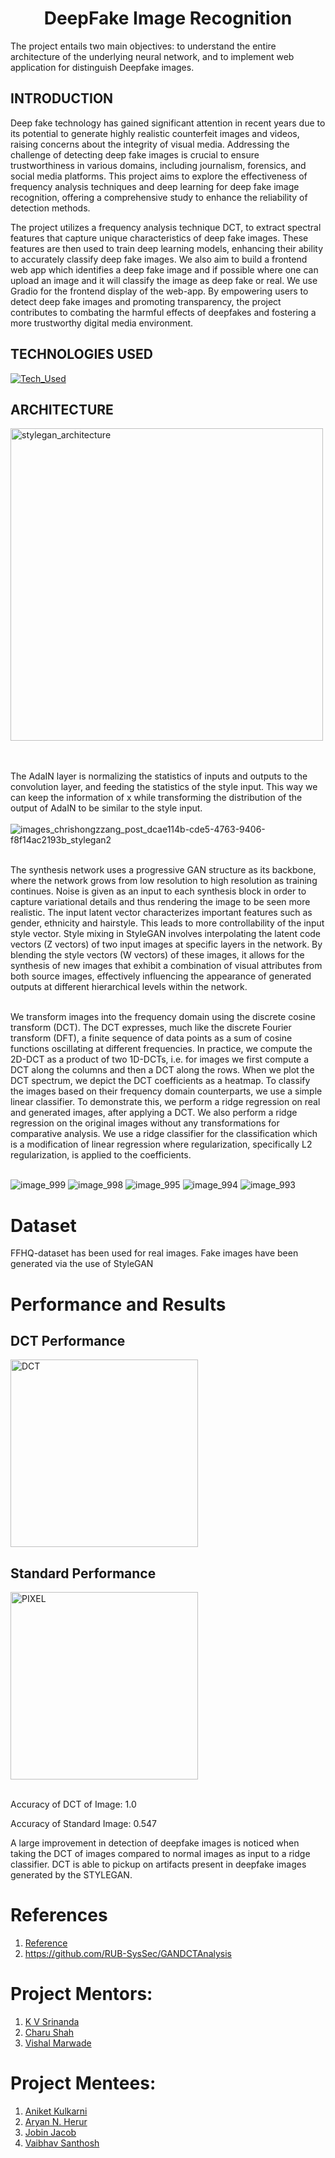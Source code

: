 <h1 align="center">
DeepFake Image Recognition
</h1>
The project entails two main objectives: to understand the entire architecture of the underlying neural network, and to implement web application for distinguish Deepfake images.

## INTRODUCTION 
Deep fake technology has gained significant attention in recent years due to its potential to generate highly realistic counterfeit images and videos, raising concerns about the integrity of visual media. Addressing the challenge of detecting deep fake images is crucial to ensure trustworthiness in various domains, including journalism, forensics, and social media platforms. This project aims to explore the effectiveness of frequency analysis techniques and deep learning for deep fake image recognition, offering a comprehensive study to enhance the reliability of detection methods.

The project utilizes a  frequency analysis technique DCT, to extract spectral features that capture unique characteristics of deep fake images. These features are then used to train deep learning models, enhancing their ability to accurately classify deep fake images. We also aim to build a frontend web app which identifies a deep fake image and if possible where one can upload an image and it will classify the image as deep fake or real. We use Gradio for the frontend display of the web-app. By empowering users to detect deep fake images and promoting transparency, the project contributes to combating the harmful effects of deepfakes and fostering a more trustworthy digital media environment.


## TECHNOLOGIES USED
[![Tech_Used](https://skills.thijs.gg/icons?i=py,tensorflow&theme=dark)](https://skills.thijs.gg)

## ARCHITECTURE
<img width="500" alt="stylegan_architecture" src="https://github.com/shahcharu/DeepFake_Image_Recognition/assets/147295457/5ccdfb90-148a-40ce-a8e0-74ad590f0d34">

<br><br>
The AdaIN layer is normalizing the statistics of inputs and outputs to the convolution layer, and feeding the statistics of the style input. This way we can keep the information of x while transforming the distribution of the output of AdaIN to be similar to the style input.
<br><br>
![images_chrishongzzang_post_dcae114b-cde5-4763-9406-f8f14ac2193b_stylegan2](https://github.com/shahcharu/DeepFake_Image_Recognition/assets/147295457/442b38eb-8817-442b-936b-ff25b6686938)
<br><br>

The synthesis network uses a progressive GAN structure as its backbone, where the network grows from low resolution to high resolution as training continues.
Noise is given as an input to each synthesis block in order to capture variational details and thus rendering the image to be seen more realistic. The input latent vector  characterizes important features such as gender, ethnicity and hairstyle. This leads to more controllability of the input style vector.
Style mixing in StyleGAN involves interpolating the latent code vectors (Z vectors) of two input images at specific layers in the network. By blending the style vectors (W vectors) of these images, it allows for the synthesis of new images that exhibit a combination of visual attributes from both source images, effectively influencing the appearance of generated outputs at different hierarchical levels within the network.
<br><br>

We transform images into the frequency domain using the discrete cosine transform (DCT). The DCT expresses, much like the discrete Fourier transform (DFT), a finite sequence of data points as a sum of cosine functions oscillating at different frequencies. In practice, we compute the 2D-DCT as a product of two 1D-DCTs, i.e. for images we first compute a DCT along the columns and then a DCT along the rows. When we plot the DCT spectrum, we depict the DCT coefficients as a heatmap. To classify the images based on their frequency domain counterparts, we use a simple linear classifier. To demonstrate this, we perform a ridge regression on real and generated images, after applying a DCT. We also perform a ridge regression on the original images without any transformations for comparative analysis. We use a ridge classifier for the classification which is a modification of linear regression where regularization, specifically L2 regularization, is applied to the coefficients. 
<br><br>


![image_999](https://github.com/shahcharu/DeepFake_Image_Recognition/assets/53830790/b379fc36-59c9-41d7-ae37-5f4924a4232b)
![image_998](https://github.com/shahcharu/DeepFake_Image_Recognition/assets/53830790/abb18fc7-9d33-4629-8e4c-7fe152f1030e)
![image_995](https://github.com/shahcharu/DeepFake_Image_Recognition/assets/53830790/67de681a-a86e-49f0-908b-c5986d287598)
![image_994](https://github.com/shahcharu/DeepFake_Image_Recognition/assets/53830790/d9d43235-eadb-4604-be3a-1b5441c69b72)
![image_993](https://github.com/shahcharu/DeepFake_Image_Recognition/assets/53830790/123924e0-d4a8-49ca-a205-2346fe9fa66f)


# Dataset
FFHQ-dataset has been used for real images. Fake images have been generated via the use of StyleGAN

# Performance and Results
## DCT Performance
<img src="https://github.com/shahcharu/DeepFake_Image_Recognition/assets/147295457/19b81c66-40f8-49ae-9f67-89186508abfd" alt="DCT" height="300">

## Standard Performance
<img src="https://github.com/shahcharu/DeepFake_Image_Recognition/assets/147295457/e399220f-6624-4c1c-a8fe-78df8da20823" alt ="PIXEL" height="300">
<br><br>

Accuracy of DCT of Image: 1.0

Accuracy of Standard Image: 0.547


A large improvement in detection of deepfake images is noticed when taking the DCT of images compared to normal images as input to a ridge classifier. DCT is able to pickup on artifacts present in deepfake images generated by the STYLEGAN.
# References
1. [Reference](https://arxiv.org/pdf/2003.08685.pdf)
2. https://github.com/RUB-SysSec/GANDCTAnalysis

# Project Mentors:
1. [K V Srinanda](https://github.com/srinandakv)
2. [Charu Shah](https://github.com/shahcharu)
3. [Vishal Marwade](https://github.com/vishalMarwade)
   
# Project Mentees:
1. [Aniket Kulkarni](https://github.com/Aniketk047)
2. [Aryan N. Herur](https://github.com/Aryan-Herur)
3. [Jobin Jacob](https://github.com/Jokergif)
4. [Vaibhav Santhosh](https://github.com/pi-0)
